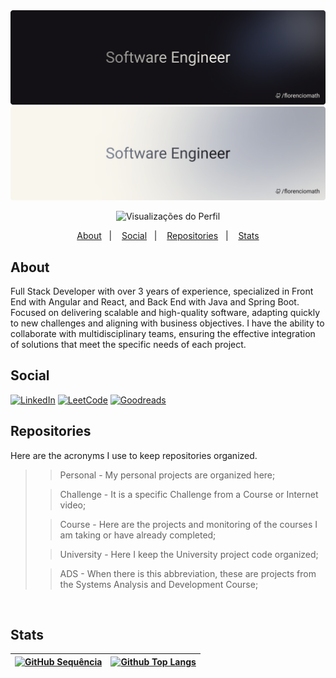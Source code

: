 <img src="readmeFiles/github-dark-mode.png?raw=true#gh-dark-mode-only">
<img src="readmeFiles/github-light-mode.png?raw=true#gh-light-mode-only">
<br />

<!-- Profile -->
<div align="center" display="flex">

![Visualizações do Perfil](https://komarev.com/ghpvc/?username=florencioMath&style=for-the-badge&color=7AA3C2)
</div>


<!-- Navbar -->
<p align="center">
  <a href="#about">About</a>&nbsp;&nbsp;&nbsp;|&nbsp;&nbsp;&nbsp;
  <a href="#social">Social</a>&nbsp;&nbsp;&nbsp;|&nbsp;&nbsp;&nbsp;
  <a href="#repositories">Repositories</a>&nbsp;&nbsp;&nbsp;|&nbsp;&nbsp;&nbsp;
  <a href="#stats">Stats</a>
</p>

<!-- About -->
## About

Full Stack Developer with over 3 years of experience, specialized in Front End with Angular and React, and Back End with Java and Spring Boot. Focused on delivering scalable and high-quality software, adapting quickly to new challenges and aligning with business objectives. I have the ability to collaborate with multidisciplinary teams, ensuring the effective integration of solutions that meet the specific needs of each project.
<br />

<!-- Social -->
## Social

[![LinkedIn](https://img.shields.io/badge/LinkedIn-0077B5?style=for-the-badge&logo=linkedin&logoColor=white)](https://www.linkedin.com/in/florenciomath/)
[![LeetCode](https://img.shields.io/badge/-LeetCode-FFA116?style=for-the-badge&logo=LeetCode&logoColor=black)](https://leetcode.com/florencioMath/)
[![Goodreads](https://img.shields.io/badge/Goodreads-372213?style=for-the-badge&logo=goodreads&logoColor=white)](https://www.goodreads.com/florenciomath)
<br />

<!-- Repositories -->
 ## Repositories
<p>Here are the acronyms I use to keep repositories organized.</p>

>> Personal - My personal projects are organized here;
>
>> Challenge - It is a specific Challenge from a Course or Internet video;
>
>> Course - Here are the projects and monitoring of the courses I am taking or have already completed;
>
>> University - Here I keep the University project code organized;
>
>> ADS - When there is this abbreviation, these are projects from the Systems Analysis and Development Course;
<br />

<!-- Stats  -->
 ## Stats

<div align="center" display="flex">

| [![GitHub Sequência](https://streak-stats.demolab.com?user=florenciomath&theme=transparent&hide_border=true&locale=pt_BR)](https://git.io/streak-stats) | [![Github Top Langs](https://github-readme-stats.vercel.app/api/top-langs/?username=florenciomath&layout=compact&theme=transparent&hide_border=True&line_height=20&PAT_1)](https://github.com/anuraghazra/github-readme-stats)  |
| ----------- | ----------- |

</div>
